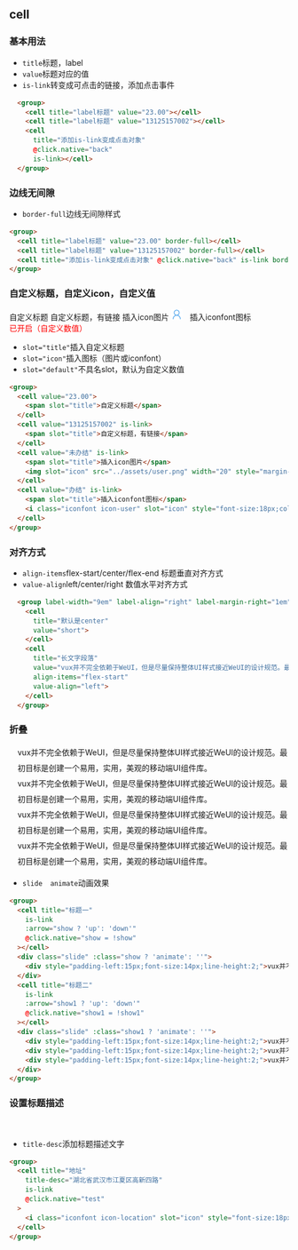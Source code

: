 ## cell
### 基本用法
<group>
  <cell title="label标题" value="23.00"></cell>
  <cell title="label标题" value="13125157002"></cell>
  <cell title="添加is-link变成点击对象" @click.native="back" is-link></cell>
</group>
<ul class="description">
  <li><code>title</code>标题，label</li>
  <li><code>value</code>标题对应的值</li>
  <li><code>is-link</code>转变成可点击的链接，添加点击事件</li> 
</ul>

```html
  <group>
    <cell title="label标题" value="23.00"></cell>
    <cell title="label标题" value="13125157002"></cell>
    <cell
      title="添加is-link变成点击对象" 
      @click.native="back"
      is-link></cell>
  </group>
```
### 边线无间隙
<group>
  <cell title="label标题" value="23.00" border-full></cell>
  <cell title="label标题" value="13125157002" border-full></cell>
  <cell title="添加is-link变成点击对象" @click.native="back" is-link border-full></cell>
</group>
<ul class="description">
  <li><code>border-full</code>边线无间隙样式</li>
</ul>

```html
<group>
  <cell title="label标题" value="23.00" border-full></cell>
  <cell title="label标题" value="13125157002" border-full></cell>
  <cell title="添加is-link变成点击对象" @click.native="back" is-link border-full></cell>
</group>
```


### 自定义标题，自定义icon，自定义值
<group>
  <cell value="23.00">
    <span slot="title">自定义标题</span>
  </cell>
  <cell value="13125157002" is-link>
    <span slot="title">自定义标题，有链接</span>
  </cell>
  <cell value="未办结" is-link>
    <span slot="title">插入icon图片</span>
    <img slot="icon" src="../assets/user.png" width="20" style="margin-right:10px;"/>
  </cell>
  <cell value="办结" is-link>
    <span slot="title">插入iconfont图标</span>
    <i class="iconfont icon-user" slot="icon" style="font-size:18px;color:#999;margin-right:10px;"></i>
  </cell>
  <cell title="通知">
    <div style="color:#f00;">已开启（自定义数值）</div>
  </cell>
</group>
<ul class="description">
  <li><code>slot="title"</code>插入自定义标题</li>
  <li><code>slot="icon"</code>插入图标（图片或iconfont）</li>
  <li><code>slot="default"</code>不具名slot，默认为自定义数值</li>
</ul>

```html
<group>
  <cell value="23.00">
    <span slot="title">自定义标题</span>
  </cell>
  <cell value="13125157002" is-link>
    <span slot="title">自定义标题，有链接</span>
  </cell>
  <cell value="未办结" is-link>
    <span slot="title">插入icon图片</span>
    <img slot="icon" src="../assets/user.png" width="20" style="margin-right:10px;"/>
  </cell>
  <cell value="办结" is-link>
    <span slot="title">插入iconfont图标</span>
    <i class="iconfont icon-user" slot="icon" style="font-size:18px;color:#999;margin-right:10px;"></i>
  </cell>
</group>
```

### 对齐方式
<group label-width="9em" label-align="right" label-margin-right="1em">
  <cell title="默认是center" value="short"></cell>
  </cell>
  <cell title="长文字段落" value="vux并不完全依赖于WeUI，但是尽量保持整体UI样式接近WeUI的设计规范。最初目标是创建一个易用，实用，美观的移动端UI组件库。" align-items="flex-start" value-align="left">
  </cell>
</group>
<ul class="description">
  <li><code>align-items</code>flex-start/center/flex-end 标题垂直对齐方式</li>
  <li><code>value-align</code>left/center/right 数值水平对齐方式</li>
</ul>

```html
  <group label-width="9em" label-align="right" label-margin-right="1em">
    <cell
      title="默认是center"
      value="short">
    </cell>
    <cell
      title="长文字段落"
      value="vux并不完全依赖于WeUI，但是尽量保持整体UI样式接近WeUI的设计规范。最初目标是创建一个易用，实用，美观的移动端UI组件库。"
      align-items="flex-start"
      value-align="left">
    </cell>
  </group>
```

### 折叠
<group>
  <cell title="标题一"
    is-link
    :arrow="show ? 'up': 'down'"
    @click.native="show = !show"
  ></cell>
  <div class="slide" :class="show ? 'animate': ''">
    <div style="padding-left:15px;font-size:14px;line-height:2;">vux并不完全依赖于WeUI，但是尽量保持整体UI样式接近WeUI的设计规范。最初目标是创建一个易用，实用，美观的移动端UI组件库。</div>
  </div>
  <cell title="标题二" 
    is-link
    :arrow="show1 ? 'up': 'down'"
    @click.native="show1 = !show1"
  ></cell>
  <div class="slide" :class="show1 ? 'animate': ''">
    <div style="padding-left:15px;font-size:14px;line-height:2;">vux并不完全依赖于WeUI，但是尽量保持整体UI样式接近WeUI的设计规范。最初目标是创建一个易用，实用，美观的移动端UI组件库。</div>
    <div style="padding-left:15px;font-size:14px;line-height:2;">vux并不完全依赖于WeUI，但是尽量保持整体UI样式接近WeUI的设计规范。最初目标是创建一个易用，实用，美观的移动端UI组件库。</div>
    <div style="padding-left:15px;font-size:14px;line-height:2;">vux并不完全依赖于WeUI，但是尽量保持整体UI样式接近WeUI的设计规范。最初目标是创建一个易用，实用，美观的移动端UI组件库。</div>
  </div>
</group>

<ul class="description">
  <li><code>slide  animate</code>动画效果</li>
</ul>

```html
<group>
  <cell title="标题一"
    is-link
    :arrow="show ? 'up': 'down'"
    @click.native="show = !show"
  ></cell>
  <div class="slide" :class="show ? 'animate': ''">
    <div style="padding-left:15px;font-size:14px;line-height:2;">vux并不完全依赖于WeUI，但是尽量保持整体UI样式接近WeUI的设计规范。最初目标是创建一个易用，实用，美观的移动端UI组件库。</div>
  </div>
  <cell title="标题二" 
    is-link
    :arrow="show1 ? 'up': 'down'"
    @click.native="show1 = !show1"
  ></cell>
  <div class="slide" :class="show1 ? 'animate': ''">
    <div style="padding-left:15px;font-size:14px;line-height:2;">vux并不完全依赖于WeUI，但是尽量保持整体UI样式接近WeUI的设计规范。最初目标是创建一个易用，实用，美观的移动端UI组件库。</div>
    <div style="padding-left:15px;font-size:14px;line-height:2;">vux并不完全依赖于WeUI，但是尽量保持整体UI样式接近WeUI的设计规范。最初目标是创建一个易用，实用，美观的移动端UI组件库。</div>
    <div style="padding-left:15px;font-size:14px;line-height:2;">vux并不完全依赖于WeUI，但是尽量保持整体UI样式接近WeUI的设计规范。最初目标是创建一个易用，实用，美观的移动端UI组件库。</div>
  </div>
</group>
```

### 设置标题描述
<group>
  <cell title="地址" 
    title-desc="湖北省武汉市江夏区高新四路"
    is-link
    @click.native="test"
  >
    <i class="iconfont icon-location" slot="icon" style="font-size:18px;color:#999;margin-right:10px;"></i>
  </cell>
</group>

<ul class="description">
  <li><code>title-desc</code>添加标题描述文字</li>
</ul>

```html
<group>
  <cell title="地址" 
    title-desc="湖北省武汉市江夏区高新四路"
    is-link
    @click.native="test"
  >
    <i class="iconfont icon-location" slot="icon" style="font-size:18px;color:#999;margin-right:10px;"></i>
  </cell>
</group>
```



